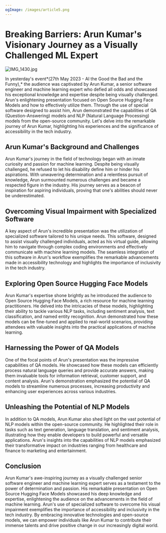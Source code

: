 ```yaml
---
ogImage: /images/article5.png
---
```



# Breaking Barriers: Arun Kumar's Visionary Journey as a Visually Challenged ML Expert

![IMG_1430.jpg](/images/breaking-barriers-arun-kumars-visionary-journey-visually-challenged-ml-expert.jpg)

In yesterday's event*(27th May 2023 - AI the Good the Bad and the Funny),* the audience was captivated by Arun Kumar, a senior software engineer and machine learning expert who defied all odds and showcased his exceptional knowledge and expertise despite being visually challenged. Arun's enlightening presentation focused on Open Source Hugging Face Models and how to effectively utilize them. Through the use of special software designed to assist him, Arun demonstrated the capabilities of QA (Question-Answering) models and NLP (Natural Language Processing) models from the open-source community. Let's delve into the remarkable journey of Arun Kumar, highlighting his experiences and the significance of accessibility in the tech industry.

## Arun Kumar's Background and Challenges

Arun Kumar's journey in the field of technology began with an innate curiosity and passion for machine learning. Despite being visually challenged, he refused to let his disability define him or hinder his aspirations. With unwavering determination and a relentless pursuit of knowledge, Arun surmounted numerous challenges and became a respected figure in the industry. His journey serves as a beacon of inspiration for aspiring individuals, proving that one's abilities should never be underestimated.

## Overcoming Visual Impairment with Specialized Software

A key aspect of Arun's incredible presentation was the utilization of specialized software tailored to his unique needs. This software, designed to assist visually challenged individuals, acted as his virtual guide, allowing him to navigate through complex coding environments and effectively communicate with machine learning models. The seamless integration of this software in Arun's workflow exemplifies the remarkable advancements made in accessibility technology and highlights the importance of inclusivity in the tech industry.

## Exploring Open Source Hugging Face Models

Arun Kumar's expertise shone brightly as he introduced the audience to Open Source Hugging Face Models, a rich resource for machine learning practitioners. He delved into the intricacies of these models, highlighting their ability to tackle various NLP tasks, including sentiment analysis, text classification, and named entity recognition. Arun demonstrated how these models can be fine-tuned and applied to real-world scenarios, providing attendees with valuable insights into the practical applications of machine learning.

## Harnessing the Power of QA Models

One of the focal points of Arun's presentation was the impressive capabilities of QA models. He showcased how these models can efficiently process natural language queries and provide accurate answers, making them invaluable tools for information retrieval, customer support, and content analysis. Arun's demonstration emphasized the potential of QA models to streamline numerous processes, increasing productivity and enhancing user experiences across various industries.

## Unleashing the Potential of NLP Models

In addition to QA models, Arun Kumar also shed light on the vast potential of NLP models within the open-source community. He highlighted their role in tasks such as text generation, language translation, and sentiment analysis, illustrating how they enable developers to build powerful and versatile applications. Arun's insights into the capabilities of NLP models emphasized their transformative impact on industries ranging from healthcare and finance to marketing and entertainment.

## Conclusion

Arun Kumar's awe-inspiring journey as a visually challenged senior software engineer and machine learning expert serves as a testament to the power of determination and passion. His remarkable presentation on Open Source Hugging Face Models showcased his deep knowledge and expertise, enlightening the audience on the advancements in the field of machine learning. Arun's use of specialized software to overcome his visual impairment exemplifies the importance of accessibility and inclusivity in the tech industry. By embracing innovative technologies and open-source models, we can empower individuals like Arun Kumar to contribute their immense talents and drive positive change in our increasingly digital world.